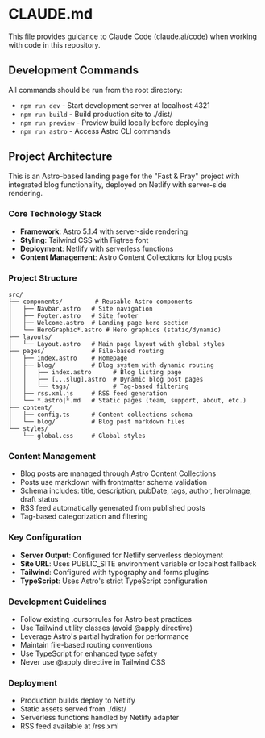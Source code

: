 # CLAUDE.md

This file provides guidance to Claude Code (claude.ai/code) when working with code in this repository.

## Development Commands

All commands should be run from the root directory:

- `npm run dev` - Start development server at localhost:4321
- `npm run build` - Build production site to ./dist/
- `npm run preview` - Preview build locally before deploying
- `npm run astro` - Access Astro CLI commands

## Project Architecture

This is an Astro-based landing page for the "Fast & Pray" project with integrated blog functionality, deployed on Netlify with server-side rendering.

### Core Technology Stack
- **Framework**: Astro 5.1.4 with server-side rendering
- **Styling**: Tailwind CSS with Figtree font
- **Deployment**: Netlify with serverless functions
- **Content Management**: Astro Content Collections for blog posts

### Project Structure
```
src/
├── components/         # Reusable Astro components
│   ├── Navbar.astro   # Site navigation
│   ├── Footer.astro   # Site footer  
│   ├── Welcome.astro  # Landing page hero section
│   └── HeroGraphic*.astro # Hero graphics (static/dynamic)
├── layouts/
│   └── Layout.astro   # Main page layout with global styles
├── pages/             # File-based routing
│   ├── index.astro    # Homepage
│   ├── blog/          # Blog system with dynamic routing
│   │   ├── index.astro      # Blog listing page
│   │   ├── [...slug].astro  # Dynamic blog post pages
│   │   └── tags/            # Tag-based filtering
│   ├── rss.xml.js     # RSS feed generation
│   └── *.astro|*.md   # Static pages (team, support, about, etc.)
├── content/
│   ├── config.ts      # Content collections schema
│   └── blog/          # Blog post markdown files
└── styles/
    └── global.css     # Global styles
```

### Content Management
- Blog posts are managed through Astro Content Collections
- Posts use markdown with frontmatter schema validation
- Schema includes: title, description, pubDate, tags, author, heroImage, draft status
- RSS feed automatically generated from published posts
- Tag-based categorization and filtering

### Key Configuration
- **Server Output**: Configured for Netlify serverless deployment
- **Site URL**: Uses PUBLIC_SITE environment variable or localhost fallback
- **Tailwind**: Configured with typography and forms plugins
- **TypeScript**: Uses Astro's strict TypeScript configuration

### Development Guidelines
- Follow existing .cursorrules for Astro best practices
- Use Tailwind utility classes (avoid @apply directive)
- Leverage Astro's partial hydration for performance
- Maintain file-based routing conventions
- Use TypeScript for enhanced type safety
- Never use @apply directive in Tailwind CSS

### Deployment
- Production builds deploy to Netlify
- Static assets served from ./dist/
- Serverless functions handled by Netlify adapter
- RSS feed available at /rss.xml